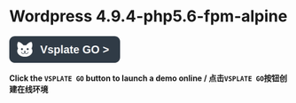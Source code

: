 # Wordpress 4.9.4-php5.6-fpm-alpine

<a href="https://www.vsplate.com/?docker-compose=https://github.com/vsplate/dcenvs/wordpress/4.9.4-php5.6-fpm-alpine"><img alt="VSPLATE GO" src="https://raw.githubusercontent.com/vsplate/images/master/vsgo_btn.png" width="200px"></a>

**Click the `VSPLATE GO` button to launch a demo online / 点击`VSPLATE GO`按钮创建在线环境**